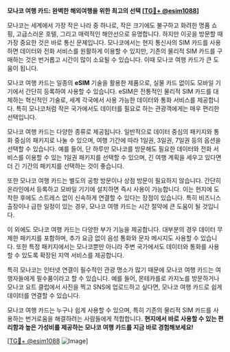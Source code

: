 **모나코 여행 카드: 완벽한 해외여행을 위한 최고의 선택 [[TG💪+ @esim1088](https://t.me/s/esim1088)]**

모나코는 세계에서 가장 작은 나라 중 하나로, 작은 크기에도 불구하고 화려한 명품 쇼핑, 고급스러운 호텔, 그리고 매력적인 해안선으로 유명합니다. 하지만 이곳을 방문할 때 가장 중요한 것은 바로 통신 문제입니다. 모나코에서는 현지 통신사의 SIM 카드를 사용하면 데이터와 전화 서비스를 원활하게 이용할 수 있지만, 기존의 물리적 SIM 카드를 구매하는 것은 번거롭고 시간이 많이 소요될 수 있습니다. 이때 모나코 여행 카드가 큰 도움이 됩니다.

모나코 여행 카드는 일종의 **eSIM** 기술을 활용한 제품으로, 실물 카드 없이도 모바일 기기에서 간단히 등록하여 사용할 수 있습니다. eSIM은 전통적인 물리적 SIM 카드를 대체하는 혁신적인 기술로, 세계 각국에서 사용 가능한 데이터와 통화 서비스를 제공합니다. 특히 모나코처럼 작은 국가에서도 데이터를 필요로 하는 관광객에게는 매우 편리한 선택입니다.

모나코 여행 카드는 다양한 종류로 제공됩니다. 일반적으로 데이터 중심의 패키지와 통화 중심의 패키지로 나눌 수 있으며, 여행 기간에 따라 1일권, 3일권, 7일권 등의 옵션을 선택할 수 있습니다. 예를 들어, 단 하루만 모나코를 방문해도 필요한 데이터와 전화 서비스를 이용할 수 있는 1일권 패키지를 선택할 수 있으며, 긴 여행 계획을 세우고 있다면 더 긴 기간의 패키지를 선택하는 것이 좋습니다.

또한 모나코 여행 카드는 별도의 공항 방문이나 상점 방문이 필요하지 않습니다. 간단히 온라인에서 등록하고 모바일 기기에 설치하면 즉시 사용이 가능합니다. 이는 현지에 도착한 후에도 스트레스 없이 신속하게 연결할 수 있다는 장점이 있습니다. 특히 비즈니스 출장이나 급한 일정이 있는 경우, 모나코 여행 카드는 시간 절약에 큰 도움이 될 것입니다.

이 외에도 모나코 여행 카드는 다양한 부가 기능을 제공합니다. 대부분의 경우 데이터 무제한 패키지를 포함하며, 추가 요금 없이 음성 통화와 문자 메시지도 사용할 수 있습니다. 또한 특정 패키지에서는 모나코뿐만 아니라 주변 국가에서도 데이터와 통화를 사용할 수 있도록 확장된 지역 서비스를 제공합니다.

특히 모나코는 인터넷 연결이 필수적인 관광 명소가 많기 때문에 모나코 여행 카드는 여행자들에게 필수품이라고 할 수 있습니다. 예를 들어, 몬테카를로 카지노를 방문하거나 모나코 요트 클럽에서 사진을 찍고 SNS에 업로드하고 싶다면, 모나코 여행 카드로 쉽게 데이터를 연결할 수 있습니다.

모나코 여행 카드는 누구나 쉽게 사용할 수 있으며, 특히 기존의 물리적 SIM 카드를 사용하는 번거로움을 해결하려는 사람들에게 적합합니다. **현지에서 바로 사용할 수 있는 편리함과 높은 가성비를 제공하는 모나코 여행 카드를 지금 바로 경험해보세요!**

[[TG💪+ @esim1088](https://t.me/s/esim1088) ![Image](https://i.postimg.cc/Y0z9fWf4/image.png)]